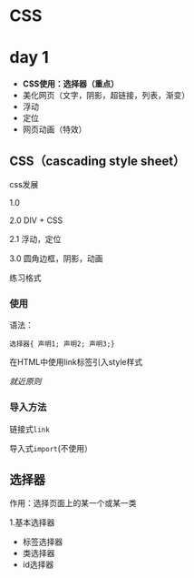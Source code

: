 # CSS
# day 1

- **CSS使用：选择器（重点）**
- 美化网页（文字，阴影，超链接，列表，渐变）
- 浮动
- 定位
- 网页动画（特效）

## CSS（cascading style sheet）
css发展

1.0 

2.0 DIV + CSS

2.1 浮动，定位

3.0 圆角边框，阴影，动画

练习格式

### 使用

语法：

`选择器{
声明1;
声明2;
声明3;}`

在HTML中使用link标签引入style样式

*就近原则*

### 导入方法
链接式`link`

导入式`import`(不使用）


## 选择器
作用：选择页面上的某一个或某一类

1.基本选择器
- 标签选择器
- 类选择器
- id选择器

